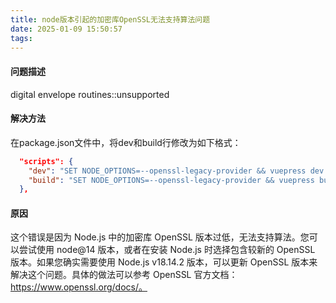 ```yaml
---
title: node版本引起的加密库OpenSSL无法支持算法问题
date: 2025-01-09 15:50:57
tags:
---
```


#### 问题描述

digital envelope routines::unsupported

#### 解决方法

在package.json文件中，将dev和build行修改为如下格式：

``` json
  "scripts": {
    "dev": "SET NODE_OPTIONS=--openssl-legacy-provider && vuepress dev src",
    "build": "SET NODE_OPTIONS=--openssl-legacy-provider && vuepress build src"
  },
```

#### 原因

这个错误是因为 Node.js 中的加密库 OpenSSL 版本过低，无法支持算法。您可以尝试使用 node@14 版本，或者在安装 Node.js 时选择包含较新的 OpenSSL 版本。如果您确实需要使用 Node.js v18.14.2 版本，可以更新 OpenSSL 版本来解决这个问题。具体的做法可以参考 OpenSSL 官方文档：https://www.openssl.org/docs/。